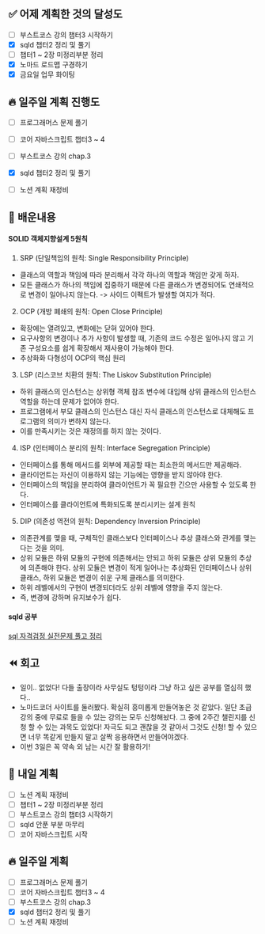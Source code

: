 ## ✅ 어제 계획한 것의 달성도
- [ ] 부스트코스 강의 챕터3 시작하기
- [x] sqld 챕터2 정리 및 풀기
- [ ] 챕터1 ~ 2장 미정리부분 정리
- [x] 노마드 로드맵 구경하기
- [x] 금요일 업무 화이팅

## 🔥 일주일 계획 진행도
- [ ] 프로그래머스 문제 풀기
- [ ] 코어 자바스크립트 챕터3 ~ 4
- [ ] 부스트코스 강의 chap.3
- [x] sqld 챕터2 정리 및 풀기
- [ ] 노션 계획 재정비


## 💬 배운내용
#### SOLID 객체지향설계 5원칙
1. SRP (단일책임의 원칙: Single Responsibility Principle)
- 클래스의 역할과 책임에 따라 분리해서 각각 하나의 역할과 책임만 갖게 하자.
- 모든 클래스가 하나의 책임에 집중하기 때문에 다른 클래스가 변경되어도 연쇄적으로 변경이 일어나지 않는다. -> 사이드 이펙트가 발생할 여지가 적다.

2. OCP (개방 폐쇄의 원칙: Open Close Principle)
- 확장에는 열려있고, 변화에는 닫혀 있어야 한다.
- 요구사항의 변경이나 추가 사항이 발생할 때, 기존의 코드 수정은 일어나지 않고 기존 구성요소를 쉽게 확장해서 재사용이 가능해야 한다.
- 추상화화 다형성이 OCP의 핵심 원리

3. LSP (리스코브 치환의 원칙: The Liskov Substitution Principle)
- 하위 클래스의 인스턴스는 상위형 객체 참조 변수에 대입해 상위 클래스의 인스턴스 역할을 하는데 문제가 없어야 한다.
- 프로그램에서 부모 클래스의 인스턴스 대신 자식 클래스의 인스턴스로 대체해도 프로그램의 의미가 변하지 않는다.
- 이를 만족시키는 것은 재정의를 하지 않는 것이다.

4. ISP (인터페이스 분리의 원칙: Interface Segregation Principle)
- 인터페이스를 통해 메서드를 외부에 제공할 때는 최소한의 메서드만 제공해라.
- 클라이언트는 자신이 이용하지 않는 기능에는 영향을 받지 않아야 한다.
- 인터페이스의 책임을 분리하여 클라이언트가 꼭 필요한 긴으만 사용할 수 있도록 한다.
- 인터페이스를 클라이언트에 특화되도록 분리시키는 설계 원칙

5. DIP (의존성 역전의 원칙: Dependency Inversion Principle)
- 의존관계를 맺을 때, 구체적인 클래스보다 인터페이스나 추상 클래스와 관게를 맺는다는 것을 의미.
- 상위 모듈은 하위 모듈의 구현에 의존해서는 안되고 하위 모듈은 상위 모듈의 추상에 의존해야 한다. 상위 모듈은 변경이 적게 일어나는 추상화된 인터페이스나 상위 클래스, 하위 모듈은 변경이 쉬운 구체 클래스를 의미한다.
- 하위 레벨에서의 구현이 변경되더라도 상위 레벨에 영향을 주지 않는다.
- 즉, 변경에 강하며 유지보수가 쉽다.


#### sqld 공부
[sql 자격검정 실전문제 풀고 정리](https://github.com/leeokdk/BOOKMON_stomach/blob/main/sql_dev%2BforExam/chap_2.md)

## ⏪ 회고
- 일이.. 없었다! 다들 출장이라 사무실도 텅텅이라 그냥 하고 싶은 공부를 열심히 했다..
- 노마드코더 사이트를 둘러봤다. 확실히 흥미롭게 만들어놓은 것 같았다. 일단 초급 강의 중에 무료로 들을 수 있는 강의는 모두 신청해놨다. 그 중에 2주간 챌린지를 신청 할 수 있는 과목도 있었다! 자극도 되고 괜찮을 것 같아서 그것도 신청! 할 수 있으면 너무 똑같게 만들지 말고 살짝 응용하면서 만들어야겠다.
- 이번 3일은 꼭 약속 외 남는 시간 잘 활용하기! 


## 🔰 내일 계획
- [ ] 노션 계획 재정비
- [ ] 챕터1 ~ 2장 미정리부분 정리
- [ ] 부스트코스 강의 챕터3 시작하기
- [ ] sqld 안푼 부분 마무리
- [ ] 코어 자바스크립트 시작

## 🔥 일주일 계획
- [ ] 프로그래머스 문제 풀기
- [ ] 코어 자바스크립트 챕터3 ~ 4
- [ ] 부스트코스 강의 chap.3
- [x] sqld 챕터2 정리 및 풀기
- [ ] 노션 계획 재정비